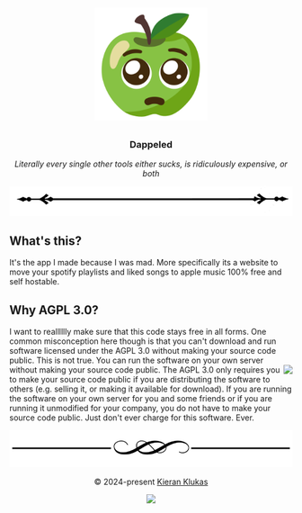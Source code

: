 <h3 align="center">
    <img src="https://raw.githubusercontent.com/taciturnaxolotl/dappeled/master/src/assets/green-apple.svg" width="200" alt="Logo"/><br/>
    <img src="https://raw.githubusercontent.com/taciturnaxolotl/carriage/master/.github/images/transparent.png" height="45" width="0px"/>
    <span>Dappeled</span>
    <img src="https://raw.githubusercontent.com/taciturnaxolotl/carriage/master/.github/images/transparent.png" height="30" width="0px"/>
</h3>

<p align="center">
    <i>Literally every single other tools either sucks, is ridiculously expensive, or both</i>
</p>

<p align="center">
	<img src="https://raw.githubusercontent.com/taciturnaxolotl/carriage/master/.github/images/line-break-thin.svg" />
</p>

## What's this?

It's the app I made because I was mad. More specifically its a website to move your spotify playlists and liked songs to apple music 100% free and self hostable.

## Why AGPL 3.0?

I want to realllllly make sure that this code stays free in all forms. One common misconception here though is that you can't download and run software licensed under the AGPL 3.0 without making your source code public. This is not true. You can run the software on your own server without making your source code public. <img src="https://cachet.dunkirk.sh/emojis/kitty-gun/r" align="right" /> The AGPL 3.0 only requires you to make your source code public if you are distributing the software to others (e.g. selling it, or making it available for download). If you are running the software on your own server for you and some friends or if you are running it unmodified for your company, you do not have to make your source code public. Just don't ever charge for this software. Ever.

<p align="center">
	<img src="https://raw.githubusercontent.com/taciturnaxolotl/carriage/master/.github/images/line-break.svg" />
</p>

<p align="center">
	&copy 2024-present <a href="https://github.com/taciturnaxolotl">Kieran Klukas</a>
</p>

<p align="center">
	<a href="https://github.com/taciturnaxolotl/dappeled/blob/master/LICENSE.md"><img src="https://img.shields.io/static/v1.svg?style=for-the-badge&label=License&message=AGPL 3.0&logoColor=d9e0ee&colorA=363a4f&colorB=b7bdf8"/></a>
</p>
